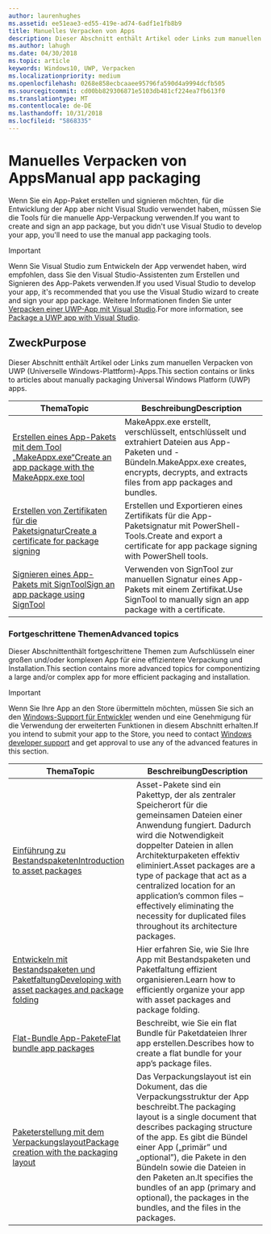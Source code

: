 ```yaml
---
author: laurenhughes
ms.assetid: ee51eae3-ed55-419e-ad74-6adf1e1fb8b9
title: Manuelles Verpacken von Apps
description: Dieser Abschnitt enthält Artikel oder Links zum manuellen Verpacken von UWP (Universelle Windows-Plattform)-Apps.
ms.author: lahugh
ms.date: 04/30/2018
ms.topic: article
keywords: Windows10, UWP, Verpacken
ms.localizationpriority: medium
ms.openlocfilehash: 0268e858ecbcaaee95796fa590d4a9994dcfb505
ms.sourcegitcommit: cd00bb829306871e5103db481cf224ea7fb613f0
ms.translationtype: MT
ms.contentlocale: de-DE
ms.lasthandoff: 10/31/2018
ms.locfileid: "5868335"
---
```

# <a name="manual-app-packaging"></a><span data-ttu-id="929aa-104">Manuelles Verpacken von Apps</span><span class="sxs-lookup"><span data-stu-id="929aa-104">Manual app packaging</span></span>

<span data-ttu-id="929aa-105">Wenn Sie ein App-Paket erstellen und signieren möchten, für die Entwicklung der App aber nicht Visual Studio verwendet haben, müssen Sie die Tools für die manuelle App-Verpackung verwenden.</span><span class="sxs-lookup"><span data-stu-id="929aa-105">If you want to create and sign an app package, but you didn't use Visual Studio to develop your app, you'll need to use the manual app packaging tools.</span></span>

> [!IMPORTANT] 
> <span data-ttu-id="929aa-106">Wenn Sie Visual Studio zum Entwickeln der App verwendet haben, wird empfohlen, dass Sie den Visual Studio-Assistenten zum Erstellen und Signieren des App-Pakets verwenden.</span><span class="sxs-lookup"><span data-stu-id="929aa-106">If you used Visual Studio to develop your app, it's recommended that you use the Visual Studio wizard to create and sign your app package.</span></span> <span data-ttu-id="929aa-107">Weitere Informationen finden Sie unter [Verpacken einer UWP-App mit Visual Studio](https://msdn.microsoft.com/windows/uwp/packaging/packaging-uwp-apps).</span><span class="sxs-lookup"><span data-stu-id="929aa-107">For more information, see [Package a UWP app with Visual Studio](https://msdn.microsoft.com/windows/uwp/packaging/packaging-uwp-apps).</span></span>

## <a name="purpose"></a><span data-ttu-id="929aa-108">Zweck</span><span class="sxs-lookup"><span data-stu-id="929aa-108">Purpose</span></span>

<span data-ttu-id="929aa-109">Dieser Abschnitt enthält Artikel oder Links zum manuellen Verpacken von UWP (Universelle Windows-Plattform)-Apps.</span><span class="sxs-lookup"><span data-stu-id="929aa-109">This section contains or links to articles about manually packaging Universal Windows Platform (UWP) apps.</span></span>

| <span data-ttu-id="929aa-110">Thema</span><span class="sxs-lookup"><span data-stu-id="929aa-110">Topic</span></span> | <span data-ttu-id="929aa-111">Beschreibung</span><span class="sxs-lookup"><span data-stu-id="929aa-111">Description</span></span> |
|-------|-------------|
| [<span data-ttu-id="929aa-112">Erstellen eines App-Pakets mit dem Tool „MakeAppx.exe“</span><span class="sxs-lookup"><span data-stu-id="929aa-112">Create an app package with the MakeAppx.exe tool</span></span>](create-app-package-with-makeappx-tool.md) | <span data-ttu-id="929aa-113">MakeAppx.exe erstellt, verschlüsselt, entschlüsselt und extrahiert Dateien aus App-Paketen und -Bündeln.</span><span class="sxs-lookup"><span data-stu-id="929aa-113">MakeAppx.exe creates, encrypts, decrypts, and extracts files from app packages and bundles.</span></span> |
| [<span data-ttu-id="929aa-114">Erstellen von Zertifikaten für die Paketsignatur</span><span class="sxs-lookup"><span data-stu-id="929aa-114">Create a certificate for package signing</span></span>](create-certificate-package-signing.md) | <span data-ttu-id="929aa-115">Erstellen und Exportieren eines Zertifikats für die App-Paketsignatur mit PowerShell-Tools.</span><span class="sxs-lookup"><span data-stu-id="929aa-115">Create and export a certificate for app package signing with PowerShell tools.</span></span> |
| [<span data-ttu-id="929aa-116">Signieren eines App-Pakets mit SignTool</span><span class="sxs-lookup"><span data-stu-id="929aa-116">Sign an app package using SignTool</span></span>](sign-app-package-using-signtool.md) | <span data-ttu-id="929aa-117">Verwenden von SignTool zur manuellen Signatur eines App-Pakets mit einem Zertifikat.</span><span class="sxs-lookup"><span data-stu-id="929aa-117">Use SignTool to manually sign an app package with a certificate.</span></span> |

### <a name="advanced-topics"></a><span data-ttu-id="929aa-118">Fortgeschrittene Themen</span><span class="sxs-lookup"><span data-stu-id="929aa-118">Advanced topics</span></span>

<span data-ttu-id="929aa-119">Dieser Abschnittenthält fortgeschrittene Themen zum Aufschlüsseln einer großen und/oder komplexen App für eine effizientere Verpackung und Installation.</span><span class="sxs-lookup"><span data-stu-id="929aa-119">This section contains more advanced topics for componentizing a large and/or complex app for more efficient packaging and installation.</span></span> 

> [!IMPORTANT]
> <span data-ttu-id="929aa-120">Wenn Sie Ihre App an den Store übermitteln möchten, müssen Sie sich an den [Windows-Support für Entwickler](https://developer.microsoft.com/windows/support) wenden und eine Genehmigung für die Verwendung der erweiterten Funktionen in diesem Abschnitt erhalten.</span><span class="sxs-lookup"><span data-stu-id="929aa-120">If you intend to submit your app to the Store, you need to contact [Windows developer support](https://developer.microsoft.com/windows/support) and get approval to use any of the advanced features in this section.</span></span>


| <span data-ttu-id="929aa-121">Thema</span><span class="sxs-lookup"><span data-stu-id="929aa-121">Topic</span></span> | <span data-ttu-id="929aa-122">Beschreibung</span><span class="sxs-lookup"><span data-stu-id="929aa-122">Description</span></span> |
|-------|-------------|
| [<span data-ttu-id="929aa-123">Einführung zu Bestandspaketen</span><span class="sxs-lookup"><span data-stu-id="929aa-123">Introduction to asset packages</span></span>](asset-packages.md) | <span data-ttu-id="929aa-124">Asset-Pakete sind ein Pakettyp, der als zentraler Speicherort für die gemeinsamen Dateien einer Anwendung fungiert. Dadurch wird die Notwendigkeit doppelter Dateien in allen Architekturpaketen effektiv eliminiert.</span><span class="sxs-lookup"><span data-stu-id="929aa-124">Asset packages are a type of package that act as a centralized location for an application’s common files – effectively eliminating the necessity for duplicated files throughout its architecture packages.</span></span> |
| [<span data-ttu-id="929aa-125">Entwickeln mit Bestandspaketen und Paketfaltung</span><span class="sxs-lookup"><span data-stu-id="929aa-125">Developing with asset packages and package folding</span></span>](package-folding.md) | <span data-ttu-id="929aa-126">Hier erfahren Sie, wie Sie Ihre App mit Bestandspaketen und Paketfaltung effizient organisieren.</span><span class="sxs-lookup"><span data-stu-id="929aa-126">Learn how to efficiently organize your app with asset packages and package folding.</span></span> |
| [<span data-ttu-id="929aa-127">Flat-Bundle App-Pakete</span><span class="sxs-lookup"><span data-stu-id="929aa-127">Flat bundle app packages</span></span>](flat-bundles.md) | <span data-ttu-id="929aa-128">Beschreibt, wie Sie ein flat Bundle für Paketdateien Ihrer app erstellen.</span><span class="sxs-lookup"><span data-stu-id="929aa-128">Describes how to create a flat bundle for your app’s package files.</span></span> |
| [<span data-ttu-id="929aa-129">Paketerstellung mit dem Verpackungslayout</span><span class="sxs-lookup"><span data-stu-id="929aa-129">Package creation with the packaging layout</span></span>](packaging-layout.md) | <span data-ttu-id="929aa-130">Das Verpackungslayout ist ein Dokument, das die Verpackungsstruktur der App beschreibt.</span><span class="sxs-lookup"><span data-stu-id="929aa-130">The packaging layout is a single document that describes packaging structure of the app.</span></span> <span data-ttu-id="929aa-131">Es gibt die Bündel einer App („primär” und „optional”), die Pakete in den Bündeln sowie die Dateien in den Paketen an.</span><span class="sxs-lookup"><span data-stu-id="929aa-131">It specifies the bundles of an app (primary and optional), the packages in the bundles, and the files in the packages.</span></span> |
